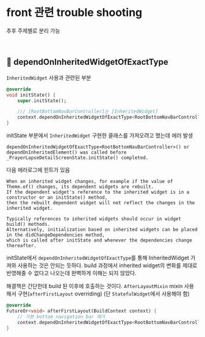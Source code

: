 # front 관련 trouble shooting

추후 주제별로 분리 가능

<br>

## 📌 dependOnInheritedWidgetOfExactType

`InheritedWidget` 사용과 관련된 부분

```dart
@override
void initState() {
    super.initState();

    /// [RootBottomNavBarController]는 [InheritedWidget]
    context.dependOnInheritedWidgetOfExactType<RootBottomNavBarController>()!.turnOff();
}
```
initState 부분에서 `InheritedWidget` 구현한 클래스를 가져오려고 했는데 에러 발생

```
dependOnInheritedWidgetOfExactType<RootBottomNavBarController>() or 
dependOnInheritedElement() was called before 
_PrayerLapseDetailScreenState.initState() completed.
```

다음 에러로그에 힌트가 있음

```
When an inherited widget changes, for example if the value of Theme.of() changes, its dependent widgets are rebuilt. 
If the dependent widget's reference to the inherited widget is in a constructor or an initState() method, 
then the rebuilt dependent widget will not reflect the changes in the inherited widget.

Typically references to inherited widgets should occur in widget build() methods. 
Alternatively, initialization based on inherited widgets can be placed in the didChangeDependencies method, 
which is called after initState and whenever the dependencies change thereafter.
```
initState에서 `dependOnInheritedWidgetOfExactType`를 통해 InheritedWidget 가져와 사용하는 것은 안되는 듯하다.
build 과정에서 inherited widget의 변화를 제대로 반영해줄 수 없다고 나오는데 완벽하게 이해는 되지 않았다.

해결책은 간단한데 build 된 이후에 호출하는 것이다.
`AfterLayoutMixin` mixin 사용해서 구현(`afterFirstLayout` overriding)
(단 `StatefulWidget`에서 사용해야 함)

```dart
@override
FutureOr<void> afterFirstLayout(BuildContext context) {
    // 기본 bottom navigation bar 제거
    context.dependOnInheritedWidgetOfExactType<RootBottomNavBarController>()!.turnOff();
}
```